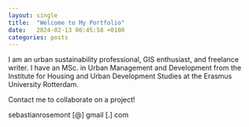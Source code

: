 ```yaml
---
layout: single
title:  "Welcome to My Portfolio"
date:   2024-02-13 00:45:58 +0100
categories: posts
---
```

I am an urban sustainability professional, GIS enthusiast, 
and freelance writer. I have an MSc. in Urban Management
and Development from the Institute for Housing and Urban Development 
Studies at the Erasmus University Rotterdam.

Contact me to collaborate on a project!

sebastianrosemont [@] gmail [.] com

